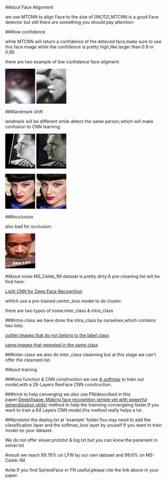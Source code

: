 #About Face Alignment

we use MTCNN to align Face to the size of [96,112],MTCNN is a good Face detector but still there are something you should pay attention:

###low confidence

while MTCNN will return a confidence of the deteced face,make sure to use this face image while the confidence is pretty high,like larger than 0.9 or 0.95

there are two example of low confidence face aligment:

![](./imgs/mtcnn_low_confidence/1.png) ![](./imgs/mtcnn_low_confidence/2.png)

###landmark shift

landmark will be different while detect the same person,which will make confusion to CNN learning:

![](./imgs/mtcnn_landmark_error/1.png) ![](./imgs/mtcnn_landmark_error/1_1.png)

![](./imgs/mtcnn_landmark_error/2.png) ![](./imgs/mtcnn_landmark_error/2_1.png)

###occlusion

also bad for occlusion:

![](./imgs/mtcnn_occlusion/1.png)


#About noise
MS_Celeb_1M dataset is pretty dirty.A pre-cleaning list will be find here:

[Light CNN for Deep Face Recognition](https://github.com/AlfredXiangWu/LightCNN)

whilch use a pre-trained center_loss model to do cluster.

there are two types of noise:inter_class & intra_class

###intra-class
we have done the intra_class by ourselves,which contains two lists:

[outlier:images that do not belong to the label class](./clean_list/intra_class/outlier.txt)

[same:images that repeated in the same class](./clean_list/intra_class/same.txt)

###inter-class
we also do inter_class cleanning but at this stage we can't offer the cleansed list.

#About training

###loss function & CNN construction
we use [A-softmax](https://github.com/wy1iu/sphereface) to train our model,with a 28-Layers ResFace CNN construction.

###trick to help converging
we also use FN(described in this paper:[DeepVisage: Making face recognition simple yet with powerful generalization skills](https://arxiv.org/abs/1703.08388)) method to help the trainning convergeing faster.If you want to train a 64 Layers CNN model,this method really helps a lot.

###prototxt
the deploy.txt at 'example' folder.You may need to add the classification layer and the softmax_loss layer by youself If you want to train model on your dataset.

We do not offer slover.prototxt & log.txt but you can know the parament in solver.txt

#result
we reach 99.76% on LFW by our own dataset and 99.6% on MS-Celeb-1M

#cite
If you find SphereFace or FN useful,please cite the link above in your paper.
 